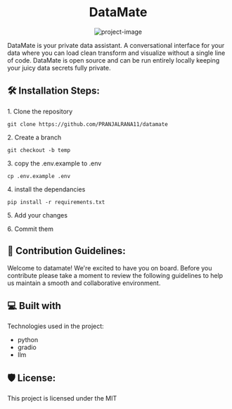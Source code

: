 <h1 align="center" id="title">DataMate</h1>

<p align="center"><img src="https://socialify.git.ci/PRANJALRANA11/datamate/image?description=1&amp;descriptionEditable=&amp;font=Inter&amp;forks=1&amp;issues=1&amp;language=1&amp;name=1&amp;owner=1&amp;pulls=1&amp;stargazers=1&amp;theme=Dark" alt="project-image"></p>

<p id="description">DataMate is your private data assistant. A conversational interface for your data where you can load clean transform and visualize without a single line of code. DataMate is open source and can be run entirely locally keeping your juicy data secrets fully private.</p>

<h2>🛠️ Installation Steps:</h2>

<p>1. Clone the repository</p>

```
git clone https://github.com/PRANJALRANA11/datamate
```

<p>2. Create a branch</p>

```
git checkout -b temp
```

<p>3. copy the .env.example to .env</p>

```
cp .env.example .env
```

<p>4. install the dependancies</p>

```
pip install -r requirements.txt
```

<p>5. Add your changes</p>

<p>6. Commit them</p>

<h2>🍰 Contribution Guidelines:</h2>

Welcome to datamate! We're excited to have you on board. Before you contribute please take a moment to review the following guidelines to help us maintain a smooth and collaborative environment.

  
  
<h2>💻 Built with</h2>

Technologies used in the project:

*   python
*   gradio
*   llm

<h2>🛡️ License:</h2>

This project is licensed under the MIT